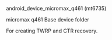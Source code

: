 android_device_micromax_q461 (mt6735)

micromax q461 Base device folder

For creating TWRP and CTR recovery.
